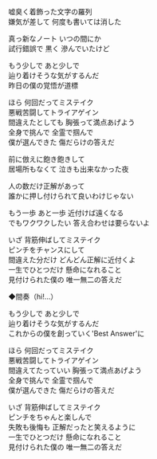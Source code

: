 嘘臭く着飾った文字の羅列  
嫌気が差して 何度も書いては消した

真っ新なノート いつの間にか  
試行錯誤で 黒く 滲んでいたけど

もう少しで あと少しで  
辿り着けそうな気がするんだ  
昨日の僕の覚悟が道標

ほら 何回だってミステイク  
悪戦苦闘してトライアゲイン  
間違えたとしても 胸張って満点あげよう  
全身で挑んで 全霊で掴んで  
僕が選んできた 傷だらけの答えだ

前に倣えに飽き飽きして  
居場所もなくて 泣きも出来なかった夜

人の数だけ正解があって  
誰かに押し付けられて良いわけじゃない

もう一歩 あと一歩 近付けば遠くなる  
でもワクワクしたい 答え合わせは要らないよ

いざ 背筋伸ばしてミステイク  
ピンチをチャンスにして  
間違えた分だけ どんどん正解に近付くよ  
一生でひとつだけ 懸命になれること  
見付けられた僕の 唯一無二の答えだ

◆間奏（hi!…）

もう少しで あと少しで  
辿り着けそうな気がするんだ  
これからの僕を創っていく'Best Answer'に  

ほら 何回だってミステイク  
悪戦苦闘してトライアゲイン  
間違えてたっていい 胸張って満点あげよう  
全身で挑んで 全霊で掴んで  
僕が選んできた 傷だらけの答えだ

いざ 背筋伸ばしてミステイク  
ピンチをちゃんと楽しんで  
失敗も後悔も 正解だったと笑えるように  
一生でひとつだけ 懸命になれること  
見付けられた僕の 唯一無二の答えだ
